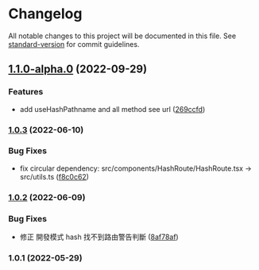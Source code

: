 # Changelog

All notable changes to this project will be documented in this file. See [standard-version](https://github.com/conventional-changelog/standard-version) for commit guidelines.

## [1.1.0-alpha.0](https://github.com/imagine10255/bear-react-router-hash/compare/v1.0.3...v1.1.0-alpha.0) (2022-09-29)


### Features

* add useHashPathname and all method see url ([269ccfd](https://github.com/imagine10255/bear-react-router-hash/commit/269ccfdbda4674a6ec78145bbc3b6fd0815590a0))

### [1.0.3](https://github.com/imagine10255/bear-react-router-hash/compare/v1.0.2...v1.0.3) (2022-06-10)


### Bug Fixes

* fix circular dependency: src/components/HashRoute/HashRoute.tsx -> src/utils.ts ([f8c0c62](https://github.com/imagine10255/bear-react-router-hash/commit/f8c0c62e1837694075cda628a88b83814c891db7))

### [1.0.2](https://github.com/imagine10255/bear-react-router-hash/compare/v1.0.1...v1.0.2) (2022-06-09)


### Bug Fixes

* 修正 開發模式 hash 找不到路由警告判斷 ([8af78af](https://github.com/imagine10255/bear-react-router-hash/commit/8af78af9459938f3dc197c3cc59f862996b1ccda))

### 1.0.1 (2022-05-29)

